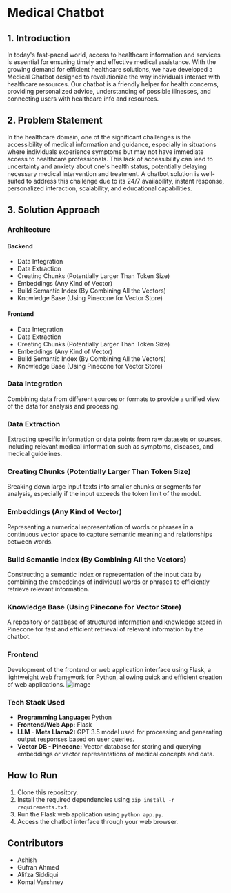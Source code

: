 
# Medical Chatbot 

## 1. Introduction

In today's fast-paced world, access to healthcare information and services is essential for ensuring timely and effective medical assistance. With the growing demand for efficient healthcare solutions, we have developed a Medical Chatbot designed to revolutionize the way individuals interact with healthcare resources. Our chatbot is a friendly helper for health concerns, providing personalized advice, understanding of possible illnesses, and connecting users with healthcare info and resources.

## 2. Problem Statement

In the healthcare domain, one of the significant challenges is the accessibility of medical information and guidance, especially in situations where individuals experience symptoms but may not have immediate access to healthcare professionals. This lack of accessibility can lead to uncertainty and anxiety about one's health status, potentially delaying necessary medical intervention and treatment. A chatbot solution is well-suited to address this challenge due to its 24/7 availability, instant response, personalized interaction, scalability, and educational capabilities.

## 3. Solution Approach

### Architecture

#### Backend
- Data Integration
- Data Extraction
- Creating Chunks (Potentially Larger Than Token Size)
- Embeddings (Any Kind of Vector)
- Build Semantic Index (By Combining All the Vectors)
- Knowledge Base (Using Pinecone for Vector Store)

#### Frontend
- Data Integration
- Data Extraction
- Creating Chunks (Potentially Larger Than Token Size)
- Embeddings (Any Kind of Vector)
- Build Semantic Index (By Combining All the Vectors)
- Knowledge Base (Using Pinecone for Vector Store)

### Data Integration
Combining data from different sources or formats to provide a unified view of the data for analysis and processing.

### Data Extraction
Extracting specific information or data points from raw datasets or sources, including relevant medical information such as symptoms, diseases, and medical guidelines.

### Creating Chunks (Potentially Larger Than Token Size)
Breaking down large input texts into smaller chunks or segments for analysis, especially if the input exceeds the token limit of the model.

### Embeddings (Any Kind of Vector)
Representing a numerical representation of words or phrases in a continuous vector space to capture semantic meaning and relationships between words.

### Build Semantic Index (By Combining All the Vectors)
Constructing a semantic index or representation of the input data by combining the embeddings of individual words or phrases to efficiently retrieve relevant information.

### Knowledge Base (Using Pinecone for Vector Store)
A repository or database of structured information and knowledge stored in Pinecone for fast and efficient retrieval of relevant information by the chatbot.

### Frontend
Development of the frontend or web application interface using Flask, a lightweight web framework for Python, allowing quick and efficient creation of web applications.
![image](https://github.com/rathoreashish146/AI-Innovisionaries/assets/117078265/e73662c7-5929-4383-a11f-91bfbb446fc9)

### Tech Stack Used

- **Programming Language:** Python
- **Frontend/Web App:** Flask
- **LLM - Meta Llama2:** GPT 3.5 model used for processing and generating output responses based on user queries.
- **Vector DB - Pinecone:** Vector database for storing and querying embeddings or vector representations of medical concepts and data.

## How to Run

1. Clone this repository.
2. Install the required dependencies using `pip install -r requirements.txt`.
3. Run the Flask web application using `python app.py`.
4. Access the chatbot interface through your web browser.

## Contributors

- Ashish
- Gufran Ahmed
- Alifza Siddiqui
- Komal Varshney
